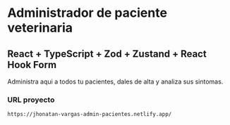 # Administrador de paciente veterinaria 
## React + TypeScript + Zod + Zustand + React Hook Form

Administra aqui a todos tu pacientes, dales de alta y analiza sus sintomas.

### URL proyecto
```
https://jhonatan-vargas-admin-pacientes.netlify.app/
```
